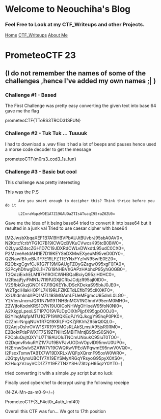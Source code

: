 # Welcome to Neouchiha's Blog

### Feel Free to Look at my CTF_Writeups and other Projects.

[Home](https://npranav7619.github.io/)
[CTF_Writeups](https://npranav7619.github.io/CTF_Writeups)
[About Me](https://npranav7619.github.io/Aboutme)

# PrometeoCTF 23

## (I do not remember the names of some of the challenges ,hence I've added my own names ;| )

### Challenge #1 - Based

The First Challenge was pretty easy 
converting the given text into base 64 gave me the flag

prometeoCTF{TToRS3TROD31SFUN}

### Challenge #2 - Tuk Tuk ... Tuuuuk


I had to download a .wav files 
it had a lot of beeps and pauses hence used a morse code decoder to get the message

prometeoCTF{m0rs3_cod3_1s_fun}

### Challenge #3 - Basic but cool 

This challenge was pretty interesting 

This was the P.S

          Are you smart enough to decipher this? Think thrice before you do it

          L2IvraWapzWDE1A7Z19GAUOaZTIsATuaqI95raZ0ZU0=

Gave me the idea of it being base64
tried to convert it into base64 but it resulted in a junk val 
Tried to use caesar cipher with base64

[M2JwsbXbqaXEF1B7A19HBVPbAUJtBUvbrJ95sbA0AV0=,
N2KxtcYcrbYFG1C7B19ICWQcBVKuCVwcsK95tcB0BW0=,
O2LyudZdscZGH1D7C19JDXRdCWLvDWxdtL95udC0CX0=,
P2MzveAetdAHI1E7D19KEYSeDXMwEXyeuM95veD0DY0=,
Q2NawfBfueBIJ1F7E19LFZTfEYNxFYzfvN95wfE0EZ0=,
R2ObxgCgvfCJK1G7F19MGAUgFZOyGZagwO95xgF0FA0=,
S2PcyhDhwgDKL1H7G19NHBVhGAPzHAbhxP95yhG0GB0=,
T2QdziEixhELM1I7H19OICWiHBQaIBciyQ95ziH0HC0=,
U2ReajFjyiFMN1J7I19PJDXjICRbJCdjzR95ajI0ID0=,
V2SfbkGkzjGNO1K7J19QKEYkJDScKDekaS95bkJ0JE0=,
W2TgclHlakHOP1L7K19RLFZlKETdLEflbT95clK0KF0=,
X2UhdmImblIPQ1M7L19SMGAmLFUeMFgmcU95dmL0LG0=,
Y2VienJncmJQR1N7M19TNHBnMGVfNGhndV95enM0MH0=,
Z2WjfoKodnKRS1O7N19UOICoNHWgOHioeW95foN0NI0=,
A2XkgpLpeoLST1P7O19VPJDpOIXhPIjpfX95gpO0OJ0=,
B2YlhqMqfpMTU1Q7P19WQKEqPJYiQJkqgY95hqP0PK0=,
C2ZmirNrgqNUV1R7Q19XRLFrQKZjRKlrhZ95irQ0QL0=,
D2AnjsOshrOVW1S7R19YSMGsRLAkSLmsiA95jsR0RM0=,
E2BoktPtisPWX1T7S19ZTNHtSMBlTMntjB95ktS0SN0=,
F2CpluQujtQXY1U7T19AUOIuTNCmUNoukC95luT0TO0=,
G2DqmvRvkuRYZ1V7U19BVPJvUODnVOpvlD95mvU0UP0=,
H2ErnwSwlvSZA1W7V19CWQKwVPEoWPqwmE95nwV0VQ0=,
I2FsoxTxmwTAB1X7W19DXRLxWQFpXQrxnF95oxW0WR0=,
J2GtpyUynxUBC1Y7X19EYSMyXRGqYRsyoG95pyX0XS0=,
K2HuqzVzoyVCD1Z7Y19FZTNzYSHrZStzpH95qzY0YT0=]
 
tried converting it with a simple .py script but no luck

Finally used cyberchef to decrypt using the following receipe

   (N-ZA-Mn-za-m0-9+/=)

PrometeoCTF{3_F4ct0r_4uth_lmf40}



Overall this CTF was fun... We got to 17th position 


